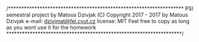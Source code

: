 /*******************************************************************
  PSI semestral project by Matous Dzivjak
  (C) Copyright 2017 - 2017 by Matous Dzivjak
      e-mail:   dzivjmat@fel.cvut.cz
      license:  MIT
      Feel free to copy as long as you wont use it for the homework
 *******************************************************************/
